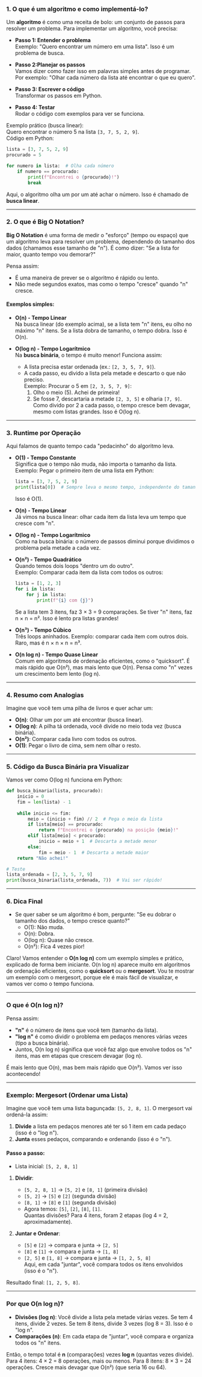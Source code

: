 

### 1. O que é um algoritmo e como implementá-lo?
Um **algoritmo** é como uma receita de bolo: um conjunto de passos para resolver um problema. Para implementar um algoritmo, você precisa:

- **Passo 1: Entender o problema**  
  Exemplo: "Quero encontrar um número em uma lista". Isso é um problema de busca.

- **Passo 2:Planejar os passos**  
  Vamos dizer como fazer isso em palavras simples antes de programar. Por exemplo: "Olhar cada número da lista até encontrar o que eu quero".

- **Passo 3: Escrever o código**  
  Transformar os passos em Python.

- **Passo 4: Testar**  
  Rodar o código com exemplos para ver se funciona.

Exemplo prático (busca linear):  
Quero encontrar o número 5 na lista `[3, 7, 5, 2, 9]`.  
Código em Python:
```python
lista = [3, 7, 5, 2, 9]
procurado = 5

for numero in lista:  # Olha cada número
    if numero == procurado:
        print(f"Encontrei o {procurado}!")
        break
```
Aqui, o algoritmo olha um por um até achar o número. Isso é chamado de **busca linear**.

---

### 2. O que é Big O Notation?
**Big O Notation** é uma forma de medir o "esforço" (tempo ou espaço) que um algoritmo leva para resolver um problema, dependendo do tamanho dos dados (chamamos esse tamanho de "n"). É como dizer: "Se a lista for maior, quanto tempo vou demorar?"

Pensa assim:
- É uma maneira de prever se o algoritmo é rápido ou lento.
- Não mede segundos exatos, mas como o tempo "cresce" quando "n" cresce.

#### Exemplos simples:
- **O(n) - Tempo Linear**  
  Na busca linear (do exemplo acima), se a lista tem "n" itens, eu olho no máximo "n" itens. Se a lista dobra de tamanho, o tempo dobra. Isso é O(n).

- **O(log n) - Tempo Logarítmico**  
  Na **busca binária**, o tempo é muito menor! Funciona assim:  
  - A lista precisa estar ordenada (ex.: `[2, 3, 5, 7, 9]`).  
  - A cada passo, eu divido a lista pela metade e descarto o que não preciso.  
  Exemplo: Procurar o 5 em `[2, 3, 5, 7, 9]`:
    1. Olho o meio (5). Achei de primeira!
    2. Se fosse 7, descartaria a metade `[2, 3, 5]` e olharia `[7, 9]`.  
  Como divido por 2 a cada passo, o tempo cresce bem devagar, mesmo com listas grandes. Isso é O(log n).

---

### 3. Runtime por Operação
Aqui falamos de quanto tempo cada "pedacinho" do algoritmo leva.

- **O(1) - Tempo Constante**  
  Significa que o tempo não muda, não importa o tamanho da lista.  
  Exemplo: Pegar o primeiro item de uma lista em Python:
  ```python
  lista = [3, 7, 5, 2, 9]
  print(lista[0])  # Sempre leva o mesmo tempo, independente do tamanho!
  ```
  Isso é O(1).

- **O(n) - Tempo Linear**  
  Já vimos na busca linear: olhar cada item da lista leva um tempo que cresce com "n".

- **O(log n) - Tempo Logarítmico**  
  Como na busca binária: o número de passos diminui porque dividimos o problema pela metade a cada vez.

- **O(n²) - Tempo Quadrático**  
  Quando temos dois loops "dentro um do outro".  
  Exemplo: Comparar cada item da lista com todos os outros:
  ```python
  lista = [1, 2, 3]
  for i in lista:
      for j in lista:
          print(f"{i} com {j}")
  ```
  Se a lista tem 3 itens, faz 3 × 3 = 9 comparações. Se tiver "n" itens, faz n × n = n². Isso é lento pra listas grandes!

- **O(n³) - Tempo Cúbico**  
  Três loops aninhados. Exemplo: comparar cada item com outros dois. Raro, mas é n × n × n = n³.

- **O(n log n) - Tempo Quase Linear**  
  Comum em algoritmos de ordenação eficientes, como o "quicksort". É mais rápido que O(n²), mas mais lento que O(n). Pensa como "n" vezes um crescimento bem lento (log n).

---

### 4. Resumo com Analogias
Imagine que você tem uma pilha de livros e quer achar um:
- **O(n)**: Olhar um por um até encontrar (busca linear).
- **O(log n)**: A pilha tá ordenada, você divide no meio toda vez (busca binária).
- **O(n²)**: Comparar cada livro com todos os outros.
- **O(1)**: Pegar o livro de cima, sem nem olhar o resto.

---

### 5. Código da Busca Binária pra Visualizar
Vamos ver como O(log n) funciona em Python:
```python
def busca_binaria(lista, procurado):
    inicio = 0
    fim = len(lista) - 1
    
    while inicio <= fim:
        meio = (inicio + fim) // 2  # Pega o meio da lista
        if lista[meio] == procurado:
            return f"Encontrei o {procurado} na posição {meio}!"
        elif lista[meio] < procurado:
            inicio = meio + 1  # Descarta a metade menor
        else:
            fim = meio - 1  # Descarta a metade maior
    return "Não achei!"

# Teste
lista_ordenada = [2, 3, 5, 7, 9]
print(busca_binaria(lista_ordenada, 7))  # Vai ser rápido!
```

---

### 6. Dica Final
- Se quer saber se um algoritmo é bom, pergunte: "Se eu dobrar o tamanho dos dados, o tempo cresce quanto?"
  - O(1): Não muda.
  - O(n): Dobra.
  - O(log n): Quase não cresce.
  - O(n²): Fica 4 vezes pior!

Claro! Vamos entender o **O(n log n)** com um exemplo simples e prático, explicado de forma bem iniciante. O(n log n) aparece muito em algoritmos de ordenação eficientes, como o **quicksort** ou o **mergesort**. Vou te mostrar um exemplo com o mergesort, porque ele é mais fácil de visualizar, e vamos ver como o tempo funciona.

---

### O que é O(n log n)?
Pensa assim:
- **"n"** é o número de itens que você tem (tamanho da lista).
- **"log n"** é como dividir o problema em pedaços menores várias vezes (tipo a busca binária).
- Juntos, O(n log n) significa que você faz algo que envolve todos os "n" itens, mas em etapas que crescem devagar (log n).

É mais lento que O(n), mas bem mais rápido que O(n²). Vamos ver isso acontecendo!

---

### Exemplo: Mergesort (Ordenar uma Lista)
Imagine que você tem uma lista bagunçada: `[5, 2, 8, 1]`. O mergesort vai ordená-la assim:
1. **Divide** a lista em pedaços menores até ter só 1 item em cada pedaço (isso é o "log n").
2. **Junta** esses pedaços, comparando e ordenando (isso é o "n").

#### Passo a passo:
- Lista inicial: `[5, 2, 8, 1]`

1. **Dividir**:
   - `[5, 2, 8, 1]` → `[5, 2]` e `[8, 1]` (primeira divisão)
   - `[5, 2]` → `[5]` e `[2]` (segunda divisão)
   - `[8, 1]` → `[8]` e `[1]` (segunda divisão)
   - Agora temos: `[5]`, `[2]`, `[8]`, `[1]`.  
   Quantas divisões? Para 4 itens, foram 2 etapas (log 4 = 2, aproximadamente).

2. **Juntar e Ordenar**:
   - `[5]` e `[2]` → compara e junta → `[2, 5]`
   - `[8]` e `[1]` → compara e junta → `[1, 8]`
   - `[2, 5]` e `[1, 8]` → compara e junta → `[1, 2, 5, 8]`  
   Aqui, em cada "juntar", você compara todos os itens envolvidos (isso é o "n").

Resultado final: `[1, 2, 5, 8]`.

---

### Por que O(n log n)?
- **Divisões (log n)**: Você divide a lista pela metade várias vezes. Se tem 4 itens, divide 2 vezes. Se tem 8 itens, divide 3 vezes (log 8 = 3). Isso é o "log n".
- **Comparações (n)**: Em cada etapa de "juntar", você compara e organiza todos os "n" itens.

Então, o tempo total é **n** (comparações) vezes **log n** (quantas vezes divide). Para 4 itens: 4 × 2 = 8 operações, mais ou menos. Para 8 itens: 8 × 3 = 24 operações. Cresce mais devagar que O(n²) (que seria 16 ou 64).
